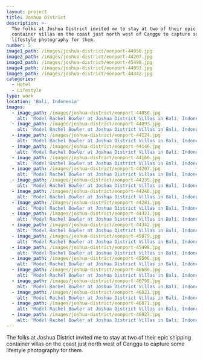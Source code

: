 ```yaml
---
layout: project
title: Joshua District
description: >-
  The folks at Joshua District invited me to stay at two of their epic shipping
  container villas on the coast just north west of Canggu to capture some
  lifestyle photography for them.
number: 5
image1_path: /images/joshua-district/eonport-44050.jpg
image2_path: /images/joshua-district/eonport-44207.jpg
image3_path: /images/joshua-district/eonport-45498.jpg
image4_path: /images/joshua-district/eonport-44093.jpg
image5_path: /images/joshua-district/eonport-44342.jpg
categories:
  - Hotel
  - Lifestyle
type: work
location: 'Bali, Indonesia'
images:
  - image_path: /images/joshua-district/eonport-44050.jpg
    alt: 'Model Rachel Bowler at Joshua District Villas in Bali, Indonesia'
  - image_path: /images/joshua-district/eonport-44093.jpg
    alt: 'Model Rachel Bowler at Joshua District Villas in Bali, Indonesia'
  - image_path: /images/joshua-district/eonport-44124.jpg
    alt: 'Model Rachel Bowler at Joshua District Villas in Bali, Indonesia'
  - image_path: /images/joshua-district/eonport-44146.jpg
    alt: 'Model Rachel Bowler at Joshua District Villas in Bali, Indonesia'
  - image_path: /images/joshua-district/eonport-44166.jpg
    alt: 'Model Rachel Bowler at Joshua District Villas in Bali, Indonesia'
  - image_path: /images/joshua-district/eonport-44207.jpg
    alt: 'Model Rachel Bowler at Joshua District Villas in Bali, Indonesia'
  - image_path: /images/joshua-district/eonport-44239.jpg
    alt: 'Model Rachel Bowler at Joshua District Villas in Bali, Indonesia'
  - image_path: /images/joshua-district/eonport-44248.jpg
    alt: 'Model Rachel Bowler at Joshua District Villas in Bali, Indonesia'
  - image_path: /images/joshua-district/eonport-44281.jpg
    alt: 'Model Rachel Bowler at Joshua District Villas in Bali, Indonesia'
  - image_path: /images/joshua-district/eonport-44321.jpg
    alt: 'Model Rachel Bowler at Joshua District Villas in Bali, Indonesia'
  - image_path: /images/joshua-district/eonport-44342.jpg
    alt: 'Model Rachel Bowler at Joshua District Villas in Bali, Indonesia'
  - image_path: /images/joshua-district/eonport-45079.jpg
    alt: 'Model Rachel Bowler at Joshua District Villas in Bali, Indonesia'
  - image_path: /images/joshua-district/eonport-45498.jpg
    alt: 'Model Rachel Bowler at Joshua District Villas in Bali, Indonesia'
  - image_path: /images/joshua-district/eonport-45506.jpg
    alt: 'Model Rachel Bowler at Joshua District Villas in Bali, Indonesia'
  - image_path: /images/joshua-district/eonport-46680.jpg
    alt: 'Model Rachel Bowler at Joshua District Villas in Bali, Indonesia'
  - image_path: /images/joshua-district/eonport-46799.jpg
    alt: 'Model Rachel Bowler at Joshua District Villas in Bali, Indonesia'
  - image_path: /images/joshua-district/eonport-46821.jpg
    alt: 'Model Rachel Bowler at Joshua District Villas in Bali, Indonesia'
  - image_path: /images/joshua-district/eonport-46871.jpg
    alt: 'Model Rachel Bowler at Joshua District Villas in Bali, Indonesia'
  - image_path: /images/joshua-district/eonport-46927.jpg
    alt: 'Model Rachel Bowler at Joshua District Villas in Bali, Indonesia'
---
```


The folks at Joshua District invited me to stay at two of their epic shipping container villas on the coast just north west of Canggu to capture some lifestyle photography for them.